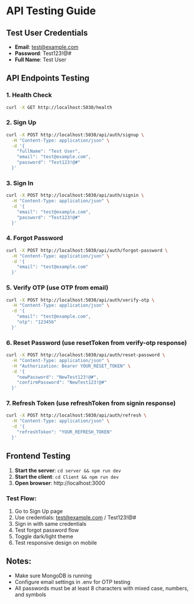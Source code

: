 # API Testing Guide

## Test User Credentials
- **Email**: test@example.com
- **Password**: Test123!@#
- **Full Name**: Test User

## API Endpoints Testing

### 1. Health Check
```bash
curl -X GET http://localhost:5030/health
```

### 2. Sign Up
```bash
curl -X POST http://localhost:5030/api/auth/signup \
  -H "Content-Type: application/json" \
  -d '{
    "fullName": "Test User",
    "email": "test@example.com",
    "password": "Test123!@#"
  }'
```

### 3. Sign In
```bash
curl -X POST http://localhost:5030/api/auth/signin \
  -H "Content-Type: application/json" \
  -d '{
    "email": "test@example.com",
    "password": "Test123!@#"
  }'
```

### 4. Forgot Password
```bash
curl -X POST http://localhost:5030/api/auth/forgot-password \
  -H "Content-Type: application/json" \
  -d '{
    "email": "test@example.com"
  }'
```

### 5. Verify OTP (use OTP from email)
```bash
curl -X POST http://localhost:5030/api/auth/verify-otp \
  -H "Content-Type: application/json" \
  -d '{
    "email": "test@example.com",
    "otp": "123456"
  }'
```

### 6. Reset Password (use resetToken from verify-otp response)
```bash
curl -X POST http://localhost:5030/api/auth/reset-password \
  -H "Content-Type: application/json" \
  -H "Authorization: Bearer YOUR_RESET_TOKEN" \
  -d '{
    "newPassword": "NewTest123!@#",
    "confirmPassword": "NewTest123!@#"
  }'
```

### 7. Refresh Token (use refreshToken from signin response)
```bash
curl -X POST http://localhost:5030/api/auth/refresh \
  -H "Content-Type: application/json" \
  -d '{
    "refreshToken": "YOUR_REFRESH_TOKEN"
  }'
```

## Frontend Testing

1. **Start the server**: `cd server && npm run dev`
2. **Start the client**: `cd Client && npm run dev`
3. **Open browser**: http://localhost:3000

### Test Flow:
1. Go to Sign Up page
2. Use credentials: test@example.com / Test123!@#
3. Sign in with same credentials
4. Test forgot password flow
5. Toggle dark/light theme
6. Test responsive design on mobile

## Notes:
- Make sure MongoDB is running
- Configure email settings in .env for OTP testing
- All passwords must be at least 8 characters with mixed case, numbers, and symbols